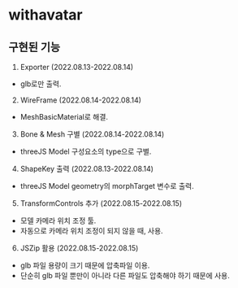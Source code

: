 # withavatar

## 구현된 기능
1. Exporter (2022.08.13-2022.08.14)
  - glb로만 출력.
  
2. WireFrame (2022.08.14-2022.08.14)
  - MeshBasicMaterial로 해결.
  
3. Bone & Mesh 구별 (2022.08.14-2022.08.14)
  - threeJS Model 구성요소의 type으로 구별.

4. ShapeKey 출력 (2022.08.13-2022.08.14)
  - threeJS Model geometry의 morphTarget 변수로 출력. 

5. TransformControls 추가 (2022.08.15-2022.08.15)
  - 모델 카메라 위치 조정 툴.
  - 자동으로 카메라 위치 조정이 되지 않을 때, 사용.
  
6. JSZip 활용 (2022.08.15-2022.08.15)
  - glb 파일 용량이 크기 때문에 압축파일 이용.
  - 단순히 glb 파일 뿐만이 아니라 다른 파일도 압축해야 하기 때문에 사용.

